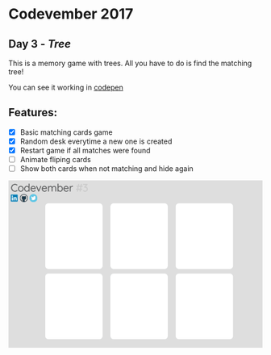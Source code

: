 # Codevember 2017

## Day 3 - *Tree*

This is a memory game with trees. All you have to do is find the matching tree!

You can see it working in [codepen](https://codepen.io/RominaMartin/full/NwNRrE/)

## Features:
- [x] Basic matching cards game
- [x] Random desk everytime a new one is created
- [x] Restart game if all matches were found
- [ ] Animate fliping cards
- [ ] Show both cards when not matching and hide again

![](tree.gif)